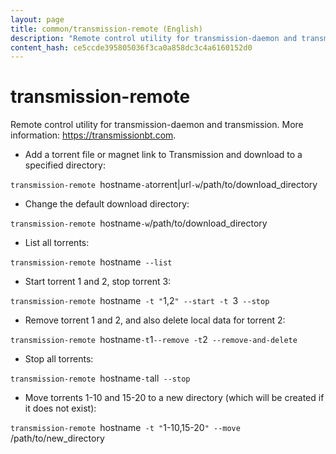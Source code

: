 ```yaml
---
layout: page
title: common/transmission-remote (English)
description: "Remote control utility for transmission-daemon and transmission."
content_hash: ce5ccde395805036f3ca0a858dc3c4a6160152d0
---
```

# transmission-remote

Remote control utility for transmission-daemon and transmission.
More information: <https://transmissionbt.com>.

- Add a torrent file or magnet link to Transmission and download to a specified directory:

`transmission-remote `<span class="tldr-var badge badge-pill bg-dark-lm bg-white-dm text-white-lm text-dark-dm font-weight-bold">hostname</span>` -a `<span class="tldr-var badge badge-pill bg-dark-lm bg-white-dm text-white-lm text-dark-dm font-weight-bold">torrent|url</span>` -w `<span class="tldr-var badge badge-pill bg-dark-lm bg-white-dm text-white-lm text-dark-dm font-weight-bold">/path/to/download_directory</span>

- Change the default download directory:

`transmission-remote `<span class="tldr-var badge badge-pill bg-dark-lm bg-white-dm text-white-lm text-dark-dm font-weight-bold">hostname</span>` -w `<span class="tldr-var badge badge-pill bg-dark-lm bg-white-dm text-white-lm text-dark-dm font-weight-bold">/path/to/download_directory</span>

- List all torrents:

`transmission-remote `<span class="tldr-var badge badge-pill bg-dark-lm bg-white-dm text-white-lm text-dark-dm font-weight-bold">hostname</span>` --list`

- Start torrent 1 and 2, stop torrent 3:

`transmission-remote `<span class="tldr-var badge badge-pill bg-dark-lm bg-white-dm text-white-lm text-dark-dm font-weight-bold">hostname</span>` -t "`<span class="tldr-var badge badge-pill bg-dark-lm bg-white-dm text-white-lm text-dark-dm font-weight-bold">1,2</span>`" --start -t `<span class="tldr-var badge badge-pill bg-dark-lm bg-white-dm text-white-lm text-dark-dm font-weight-bold">3</span>` --stop`

- Remove torrent 1 and 2, and also delete local data for torrent 2:

`transmission-remote `<span class="tldr-var badge badge-pill bg-dark-lm bg-white-dm text-white-lm text-dark-dm font-weight-bold">hostname</span>` -t `<span class="tldr-var badge badge-pill bg-dark-lm bg-white-dm text-white-lm text-dark-dm font-weight-bold">1</span>` --remove -t `<span class="tldr-var badge badge-pill bg-dark-lm bg-white-dm text-white-lm text-dark-dm font-weight-bold">2</span>` --remove-and-delete`

- Stop all torrents:

`transmission-remote `<span class="tldr-var badge badge-pill bg-dark-lm bg-white-dm text-white-lm text-dark-dm font-weight-bold">hostname</span>` -t `<span class="tldr-var badge badge-pill bg-dark-lm bg-white-dm text-white-lm text-dark-dm font-weight-bold">all</span>` --stop`

- Move torrents 1-10 and 15-20 to a new directory (which will be created if it does not exist):

`transmission-remote `<span class="tldr-var badge badge-pill bg-dark-lm bg-white-dm text-white-lm text-dark-dm font-weight-bold">hostname</span>` -t "`<span class="tldr-var badge badge-pill bg-dark-lm bg-white-dm text-white-lm text-dark-dm font-weight-bold">1-10,15-20</span>`" --move `<span class="tldr-var badge badge-pill bg-dark-lm bg-white-dm text-white-lm text-dark-dm font-weight-bold">/path/to/new_directory</span>
